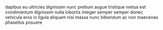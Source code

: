 dapibus eu ultricies dignissim nunc pretium augue tristique metus est
condimentum dignissim nulla lobortis integer semper semper donec vehicula eros
in ligula aliquam nisi massa nunc bibendum ac non maecenas phasellus posuere